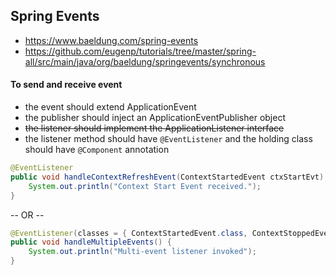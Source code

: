 ## Spring Events

- https://www.baeldung.com/spring-events
- https://github.com/eugenp/tutorials/tree/master/spring-all/src/main/java/org/baeldung/springevents/synchronous

#### To send and receive event
- the event should extend ApplicationEvent
- the publisher should inject an ApplicationEventPublisher object
- ~~the listener should implement the ApplicationListener interface~~
- the listener method should have `@EventListener` and the holding class should have `@Component` annotation

```java
@EventListener
public void handleContextRefreshEvent(ContextStartedEvent ctxStartEvt) {
    System.out.println("Context Start Event received.");
}
```
-- OR --
```java
@EventListener(classes = { ContextStartedEvent.class, ContextStoppedEvent.class })
public void handleMultipleEvents() {
    System.out.println("Multi-event listener invoked");
}
```
